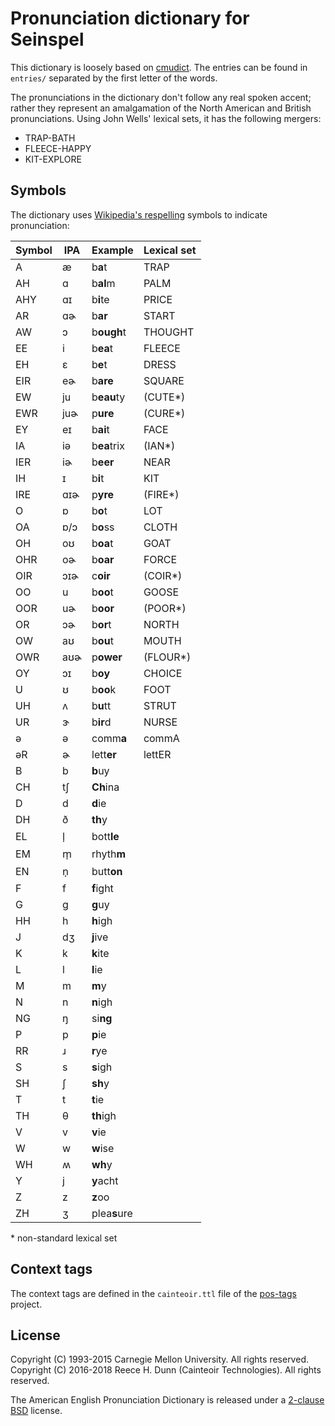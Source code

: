 # Pronunciation dictionary for Seinspel

This dictionary is loosely based on [cmudict](https://en.wikipedia.org/wiki/CMU_Pronouncing_Dictionary).
The entries can be found in `entries/` separated by the first letter of the words.

The pronunciations in the dictionary don't follow any real spoken accent;
rather they represent an amalgamation of the North American and British pronunciations.
Using John Wells' lexical sets, it has the following mergers:

 *  TRAP-BATH
 *  FLEECE-HAPPY
 *  KIT-EXPLORE

## Symbols

The dictionary uses [Wikipedia's respelling][wiki-respell] symbols to indicate pronunciation:

| Symbol  | IPA | Example     | Lexical set |
|---------|-----|-------------|-------------|
| A       | æ   | b**a**t     | TRAP        |
| AH      | ɑ   | b**al**m    | PALM        |
| AHY     | ɑɪ  | b**i**te    | PRICE       |
| AR      | ɑɚ  | b**ar**     | START       |
| AW      | ɔ   | b**ough**t  | THOUGHT     |
| EE      | i   | b**ea**t    | FLEECE      |
| EH      | ɛ   | b**e**t     | DRESS       |
| EIR     | eɚ  | b**are**    | SQUARE      |
| EW      | ju  | b**eau**ty  | (CUTE\*)    |
| EWR     | juɚ | p**ure**    | (CURE\*)    |
| EY      | eɪ  | b**ai**t    | FACE        |
| IA      | iə  | b**ea**trix | (IAN\*)     |
| IER     | iɚ  | b**eer**    | NEAR        |
| IH      | ɪ   | b**i**t     | KIT         |
| IRE     | ɑɪɚ | p**yre**    | (FIRE\*)    |
| O       | ɒ   | b**o**t     | LOT         |
| OA      | ɒ/ɔ | b**o**ss    | CLOTH       |
| OH      | oʊ  | b**oa**t    | GOAT        |
| OHR     | oɚ  | b**oar**    | FORCE       |
| OIR     | ɔɪɚ | c**oir**    | (COIR\*)    |
| OO      | u   | b**oo**t    | GOOSE       |
| OOR     | uɚ  | b**oor**    | (POOR\*)    |
| OR      | ɔɚ  | b**or**t    | NORTH       |
| OW      | aʊ  | b**ou**t    | MOUTH       |
| OWR     | aʊɚ | p**ower**   | (FLOUR\*)   |
| OY      | ɔɪ  | b**oy**     | CHOICE      |
| U       | ʊ   | b**oo**k    | FOOT        |
| UH      | ʌ   | b**u**tt    | STRUT       |
| UR      | ɝ   | b**ir**d    | NURSE       |
| ə       | ə   | comm**a**   | commA       |
| əR      | ɚ   | lett**er**  | lettER      |
| B       | b   | **b**uy |  |
| CH      | tʃ  | **Ch**ina |  |
| D       | d   | **d**ie |  |
| DH      | ð   | **th**y |  |
| EL      | l̩   | bott**le** |  |
| EM      | m̩   | rhyth**m** |  |
| EN      | n̩   | butt**on** |  |
| F       | f   | **f**ight |  |
| G       | g   | **g**uy |  |
| HH      | h   | **h**igh |  |
| J       | dʒ  | **j**ive |  |
| K       | k   | **k**ite |  |
| L       | l   | **l**ie |  |
| M       | m   | **m**y |  |
| N       | n   | **n**igh |  |
| NG      | ŋ   | si**ng** |  |
| P       | p   | **p**ie |  |
| RR      | ɹ   | **r**ye |  |
| S       | s   | **s**igh |  |
| SH      | ʃ   | **sh**y |  |
| T       | t   | **t**ie |  |
| TH      | θ   | **th**igh |  |
| V       | v   | **v**ie |  |
| W       | w   | **w**ise |  |
| WH      | ʍ   | **wh**y |  |
| Y       | j   | **y**acht |  |
| Z       | z   | **z**oo |  |
| ZH      | ʒ   | plea**s**ure |  |

\* non-standard lexical set

## Context tags

The context tags are defined in the `cainteoir.ttl` file of the
[pos-tags](https://github.com/rhdunn/pos-tags) project.

## License

Copyright (C) 1993-2015 Carnegie Mellon University. All rights reserved.  
Copyright (C) 2016-2018 Reece H. Dunn (Cainteoir Technologies). All rights reserved.

The American English Pronunciation Dictionary is released under a
[2-clause BSD](COPYING) license.

[wiki-respell]: https://en.wikipedia.org/wiki/Help:Pronunciation_respelling_key
